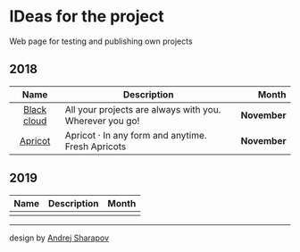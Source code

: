 # IDeas for the project

Web page for testing and publishing own projects

## 2018

| Name | Description | Month |
|:-:|---|--:|
| [Black cloud][1] | All your projects are always with you. Wherever you go! |**November**|
| [Apricot][2] | Apricot · In any form and anytime. Fresh Apricots |**November**|

## 2019

| Name | Description | Month |
|:-:|---|--:|
|   |   |   |

---

design by [Andrej Sharapov][3]

[1]: https://andrejsharapov.github.io/black-cloud/ "Black cloud · All your projects are always with you. Wherever you go!"
[2]: https://andrejsharapov.github.io/apricot/ "Apricot · In any form and anytime. Fresh Apricots"
[3]: https://twitter.com/andrejsharapov "Andrej Sharapov"
